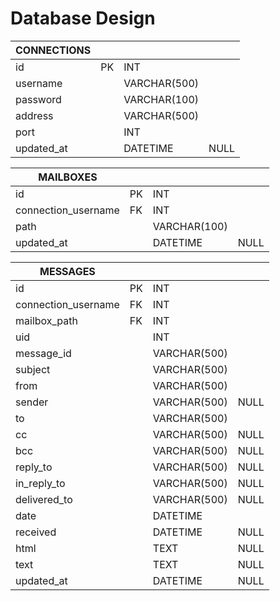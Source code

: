 # Database Design

| CONNECTIONS   |      |              |      |
|---------------|------|--------------|------|
| id            | PK   | INT          |      |
| username      |      | VARCHAR(500) |      |
| password      |      | VARCHAR(100) |      |
| address       |      | VARCHAR(500) |      |
| port          |      | INT          |      |
| updated_at    |      | DATETIME     | NULL |

| MAILBOXES           |      |              |      |
|---------------------|------|--------------|------|
| id                  | PK   | INT          |      |
| connection_username | FK   | INT          |      |
| path                |      | VARCHAR(100) |      |
| updated_at          |      | DATETIME     | NULL |

| MESSAGES            |      |              |      |
|---------------------|------|--------------|------|
| id                  | PK   | INT          |      |
| connection_username | FK   | INT          |      |
| mailbox_path        | FK   | INT          |      |
| uid                 |      | INT          |      |
| message_id          |      | VARCHAR(500) |      |
| subject             |      | VARCHAR(500) |      |
| from                |      | VARCHAR(500) |      |
| sender              |      | VARCHAR(500) | NULL |
| to                  |      | VARCHAR(500) |      |
| cc                  |      | VARCHAR(500) | NULL |
| bcc                 |      | VARCHAR(500) | NULL |
| reply_to            |      | VARCHAR(500) | NULL |
| in_reply_to         |      | VARCHAR(500) | NULL |
| delivered_to        |      | VARCHAR(500) | NULL |
| date                |      | DATETIME     |      |
| received            |      | DATETIME     | NULL |
| html                |      | TEXT         | NULL |
| text                |      | TEXT         | NULL |
| updated_at          |      | DATETIME     | NULL |
